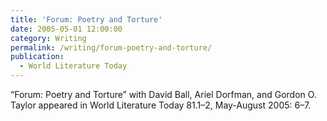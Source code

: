 ```yaml
---
title: 'Forum: Poetry and Torture'
date: 2005-05-01 12:00:00
category: Writing
permalink: /writing/forum-poetry-and-torture/
publication:
  - World Literature Today
---
```

“Forum: Poetry and Torture” with David Ball, Ariel Dorfman, and Gordon O. Taylor appeared in World Literature Today 81.1–2, May-August 2005: 6–7.
